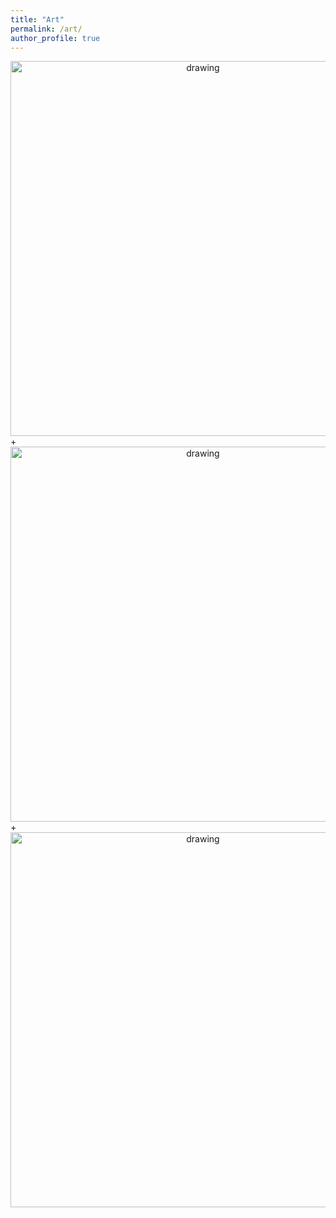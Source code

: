 ```yaml
---
title: "Art"
permalink: /art/
author_profile: true
---
```


<center><img src="https://github.com/mbernste/mbernste.github.io/blob/master/images/adventure.jpg" alt="drawing" width="600"/></center>
+
<center><img src="https://raw.githubusercontent.com/mbernste/mbernste.github.io/master/images/morocco.jpg" alt="drawing" width="600"/></center>
+
<center><img src="https://raw.githubusercontent.com/mbernste/mbernste.github.io/master/images/Little%20Birds.jpg" alt="drawing" width="600"/></center>
